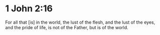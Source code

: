 # 1 John 2:16

For all that [is] in the world, the lust of the flesh, and the lust of the eyes, and the pride of life, is not of the Father, but is of the world.